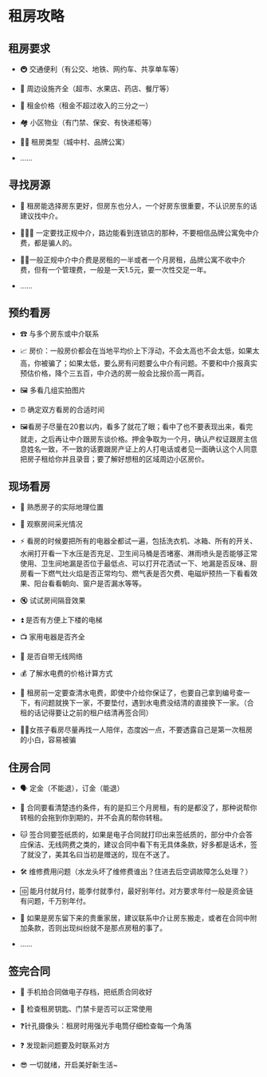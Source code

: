# 租房攻略

## 租房要求

- 🚇 交通便利（有公交、地铁、网约车、共享单车等）

- 🏪 周边设施齐全（超市、水果店、药店、餐厅等）

- 🤑 租金价格（租金不超过收入的三分之一）

- 🏘 小区物业（有门禁、保安、有快递柜等）

- 👦🏻 租房类型（城中村、品牌公寓）

- ……

## 寻找房源

- 📰 租房能选择房东更好，但房东也分人，一个好房东很重要，不认识房东的话建议找中介。

- 👨🏻‍💻 一定要找正规中介，路边能看到连锁店的那种，不要相信品牌公寓免中介费，都是骗人的。

- 👩🏻一般正规中介中介费是房租的一半或者一个月房租，品牌公寓不收中介费，但有一个管理费，一般是一天1.5元，要一次性交足一年。

- ……

## 预约看房

- ☎ 与多个房东或中介联系

- 📈 房价：一般房价都会在当地平均价上下浮动，不会太高也不会太低，如果太高，你被骗了；如果太低，要么房有问题要么中介有问题。不要和中介报真实预估价格，降个三五百，中介选的房一般会比报价高一两百。

- 🖼 多看几组实拍图片

- ⏰ 确定双方看房的合适时间

- 🖼看房子尽量在20套以内，看多了就花了眼；看中了也不要表现出来，看完就走，之后再让中介跟房东谈价格。押金争取为一个月，确认产权证跟房主信息姓名一致，不一致的话要跟房产证上的人打电话或者见一面确认这个人同意把房子租给你并且录音；要了解好想租的区域周边小区房价。

## 现场看房

- 🧭 熟悉房子的实际地理位置

- 🌟 观察房间采光情况

- ⚡ 看房的时候要把所有的电器全都试一遍，包括洗衣机、冰箱、所有的开关、水闸打开看一下水压是否充足、卫生间马桶是否堵塞、淋雨喷头是否能够正常使用、卫生间地漏是否位于最低点、可以打开花洒试一下、地漏是否反味、厨房看一下燃气灶火焰是否正常均匀、燃气表是否欠费、电磁炉预热一下看看效果、阳台看看朝向、窗户是否漏水等等。

- 🔇 试试房间隔音效果

- ⏫ 是否有方便上下楼的电梯

- 📺 家用电器是否齐全

- 📶 是否自带无线网络

- 💰 了解水电费的价格计算方式

- 💸 租房前一定要查清水电费，即使中介给你保证了，也要自己拿到编号查一下，有问题就换下一家，不要垫付，遇到水电费没结清的直接换下一家。（合租的话记得要让之前的租户结清再签合同）

- 👩🏻女孩子看房尽量再找一人陪伴，态度凶一点，不要透露自己是第一次租房的小白，容易被骗

## 住房合同

- 🗣 定金（不能退），订金（能退）

- 👛 合同要看清楚违约条件，有的是扣三个月房租，有的是都没了，那种说帮你转租的会拖到你到期的，并不会真的帮你转租。

- 🐱 签合同要签纸质的，如果是电子合同就打印出来签纸质的，部分中介会答应保洁、无线网费之类的，建议合同中看下有无具体条款，好多都是话术，签了就没了，美其名曰当初是赠送的，现在不送了。

- 🛠 维修费用问题（水龙头坏了维修费谁出？住进去后空调故障怎么处理？）

- 🆔 能月付就月付，能季付就季付，最好别年付。对方要求年付一般是资金链有问题，千万别年付。

- 🏦 如果是房东留下来的贵重家居，建议联系中介让房东搬走，或者在合同中附加条款，否则出现纠纷就不是那点房租的事了。

- ……

## 签完合同

- 📄 手机拍合同做电子存档，把纸质合同收好

- 🔑 检查租房钥匙、门禁卡是否可以正常使用

- ❓针孔摄像头：租房时用强光手电筒仔细检查每一个角落

- ❓ 发现新问题要及时联系对方

- 😎 一切就绪，开启美好新生活~